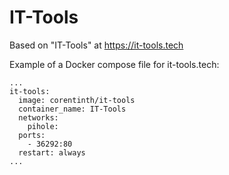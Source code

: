 # IT-Tools

Based on "IT-Tools" at https://it-tools.tech

Example of a Docker compose file for it-tools.tech:

```
...
it-tools:
  image: corentinth/it-tools
  container_name: IT-Tools
  networks:
    pihole:
  ports:
    - 36292:80
  restart: always
...
```
